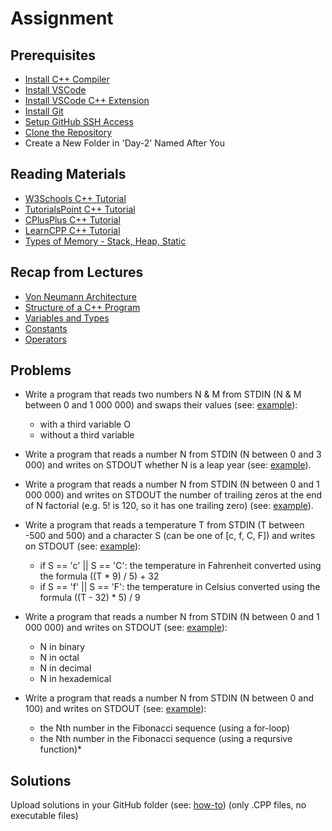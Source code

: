 # Assignment

## Prerequisites
- [Install C++ Compiler](https://code.visualstudio.com/docs/languages/cpp#_install-a-compiler)
- [Install VSCode](https://code.visualstudio.com/download)
- [Install VSCode C++ Extension](https://code.visualstudio.com/docs/languages/cpp#_install-the-extension)
- [Install Git](https://git-scm.com/book/en/v2/Getting-Started-Installing-Git)
- [Setup GitHub SSH Access](https://docs.github.com/en/authentication/connecting-to-github-with-ssh/adding-a-new-ssh-key-to-your-github-account)
- [Clone the Repository](git@github.com:FMI-2021-KN-7/Introduction-to-Programming.git)
- Create a New Folder in 'Day-2' Named After You

## Reading Materials
- [W3Schools C++ Tutorial](https://www.w3schools.com/cpp/default.asp)
- [TutorialsPoint C++ Tutorial](https://www.tutorialspoint.com/cplusplus/index.htm)
- [CPlusPlus C++ Tutorial](https://www.cplusplus.com/doc/tutorial/)
- [LearnCPP C++ Tutorial](https://www.learncpp.com/)
- [Types of Memory - Stack, Heap, Static](https://craftofcoding.wordpress.com/2015/12/07/memory-in-c-the-stack-the-heap-and-static/)

## Recap from Lectures
- [Von Neumann Architecture](https://en.wikipedia.org/wiki/Von_Neumann_architecture)
- [Structure of a C++ Program](https://www.cplusplus.com/doc/tutorial/program_structure/)
- [Variables and Types](https://www.cplusplus.com/doc/tutorial/variables/)
- [Constants](https://www.cplusplus.com/doc/tutorial/constants/)
- [Operators](https://www.cplusplus.com/doc/tutorial/operators/)

## Problems
- Write a program that reads two numbers N & M from STDIN (N & M between 0 and 1 000 000) and swaps their values (see: [example](https://github.com/triffon/ip-2021-22/blob/master/exercises/7/Week-2/Examples/SwapExmple.cpp)):
	- with a third variable O
	- without a third variable

- Write a program that reads a number N from STDIN (N between 0 and 3 000) and writes on STDOUT whether N is a leap year (see: [example](https://github.com/triffon/ip-2021-22/blob/master/exercises/7/Week-2/Examples/LeapYearExample.cpp)).

- Write a program that reads a number N from STDIN (N between 0 and 1 000 000) and writes on STDOUT the number of trailing zeros at the end of N factorial (e.g. 5! is 120, so it has one trailing zero) (see: [example](https://github.com/triffon/ip-2021-22/blob/master/exercises/7/Week-2/Examples/NumberOfTrailingZerosExample.cpp)).

- Write a program that reads a temperature T from STDIN (T between -500 and 500) and a character S (can be one of [c, f, C, F]) and writes on STDOUT (see: [example](https://github.com/triffon/ip-2021-22/blob/master/exercises/7/Week-2/Examples/TemperatureConverterExample.cpp)):
	- if S == 'c' || S == 'C': the temperature in Fahrenheit converted using the formula  ((T * 9) / 5) + 32
	- if S == 'f' || S == 'F': the temperature in Celsius converted using the formula  ((T - 32) * 5) / 9

- Write a program that reads a number N from STDIN (N between 0 and 1 000 000) and writes on STDOUT (see: [example](https://github.com/triffon/ip-2021-22/blob/master/exercises/7/Week-2/Examples/NumberConverterExample.cpp)):
	- N in binary
	- N in octal
	- N in decimal
	- N in hexademical 

- Write a program that reads a number N from STDIN (N between 0 and 100) and writes on STDOUT (see: [example](https://github.com/triffon/ip-2021-22/blob/master/exercises/7/Week-2/Examples/FibonacciExample.cpp)):
	- the Nth number in the Fibonacci sequence (using a for-loop)
	- the Nth number in the Fibonacci sequence (using a reqursive function)*

## Solutions
Upload solutions in your GitHub folder (see: [how-to](https://www.atlassian.com/git/tutorials/saving-changes/git-commit)) (only .CPP files, no executable files)
